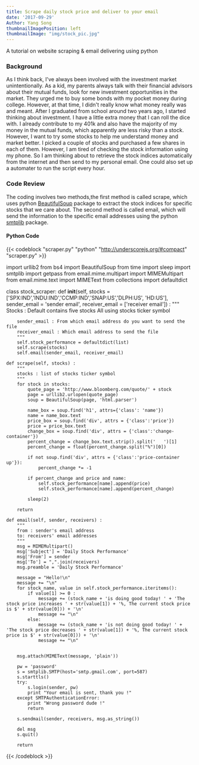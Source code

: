 ```yaml
---
title: Scrape daily stock price and deliver to your email
date: '2017-09-29'
Author: Yang Song
thumbnailImagePosition: left
thumbnailImage: "img/stock_pic.jpg"
---
```


A tutorial on website scraping & email delivering using python
<!--more-->





### Background
 As I think back, I've always been involved with the investment market unintentionally. As a kid, my parents always talk with their financial advisors about their mutual funds, look for new investment opportunities in the market. They urged me to buy some bonds with my pocket money during college. However, at that time, I didn't really know what money really was and meant. After I graduated from school around two years ago, I started thinking about investment. I have a little extra money that I can roll the dice with. I already contribute to my 401k and also have the majority of my money in the mutual funds, which apparently are less risky than a stock. However, I want to try some stocks to help me understand money and market better. I picked a couple of stocks and purchased a few shares in each of them. However, I am tired of checking the stock information using my phone. So I am thinking about to retrieve the stock indices automatically from the internet and then send to my personal email. One could also set up a automater to run the script every hour.

### Code Review
 The coding involves two methods,the first method is called scrape, which uses python [BeautifulSoup](http://web.stanford.edu/~zlotnick/TextAsData/Web_Scraping_with_Beautiful_Soup.html) package to extract the stock indices for specific stocks that we care about. The second method is called email, which will send the information to the specific email addresses using the python [smtplib](https://docs.python.org/3/library/smtplib.html) package.

#### Python Code

{{< codeblock "scraper.py" "python" "http://underscorejs.org/#compact" "scraper.py" >}}


import urllib2
from bs4 import BeautifulSoup
from time import sleep
import smtplib
import getpass
from email.mime.multipart import MIMEMultipart
from email.mime.text import MIMEText
from collections import defaultdict

class stock_scraper:
    def __init__(self, stocks = ['SPX:IND','INDU:IND','CCMP:IND','SNAP:US','DLPH:US', 'HD:US'], sender_email = 'sender email', receiver_email = ['receiver email']) :
        """
        Stocks : Default contains five stocks
        All using stocks ticker symbol

        sender_email : From which email address do you want to send the file
        receiver_email : Which email address to send the file
        """
        self.stock_performance = defaultdict(list)
        self.scrape(stocks)
        self.email(sender_email, receiver_email)

    def scrape(self, stocks) :
        """
        stocks : list of stocks ticker symbol
        """
        for stock in stocks:
            quote_page = 'http://www.bloomberg.com/quote/' + stock
            page = urllib2.urlopen(quote_page)
            soup = BeautifulSoup(page, 'html.parser')

            name_box = soup.find('h1', attrs={'class': 'name'})
            name = name_box.text
            price_box = soup.find('div', attrs = {'class':'price'})
            price = price_box.text
            change_box = soup.find('div', attrs = {'class':'change-container'})
            percent_change = change_box.text.strip().split('   ')[1]
            percent_change = float(percent_change.split("%")[0])

            if not soup.find('div', attrs = {'class':'price-container up'}):
                percent_change *= -1

            if percent_change and price and name:
                self.stock_performance[name].append(price)
                self.stock_performance[name].append(percent_change)

            sleep(2)

        return

    def email(self, sender, receivers) :
        """
        from : sender's email address
        to: receivers' email addresses
        """
        msg = MIMEMultipart()
        msg['Subject'] = 'Daily Stock Performance'
        msg['From'] = sender
        msg['To'] = ",".join(receivers)
        msg.preamble = 'Daily Stock Performance'

        message = "Hello!\n"
        message += "\n"
        for stock_name, value in self.stock_performance.iteritems():
            if value[1] >= 0 :
                message += (stock_name + 'is doing good today! ' + 'The stock price increases ' + str(value[1]) + '%, The current stock price is $' + str(value[0])) + '\n'
                message += "\n"
            else:
                message += (stock_name + 'is not doing good today! ' + 'The stock price decreases ' + str(value[1]) + '%, The current stock price is $' + str(value[0])) + '\n'
                message += "\n"


        msg.attach(MIMEText(message, 'plain'))

        pw = 'password'
        s = smtplib.SMTP(host='smtp.gmail.com', port=587)
        s.starttls()
        try:
            s.login(sender, pw)
            print "Your email is sent, thank you !"
        except SMTPAuthenticationError:
            print "Wrong password dude !"
            return

        s.sendmail(sender, receivers, msg.as_string())

        del msg
        s.quit()

        return

{{< /codeblock >}}